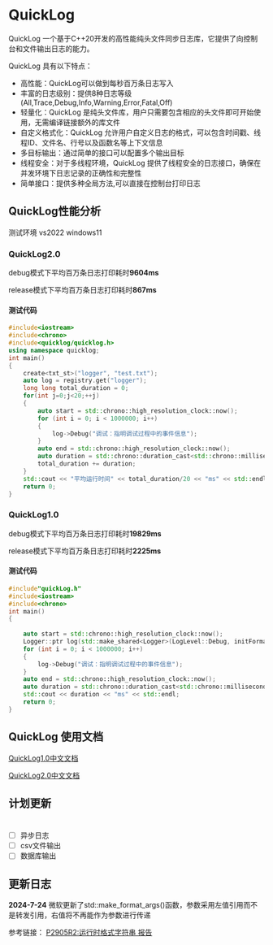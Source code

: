 # QuickLog
QuickLog 一个基于C++20开发的高性能纯头文件同步日志库，它提供了向控制台和文件输出日志的能力。

QuickLog 具有以下特点：

- 高性能：QuickLog可以做到每秒百万条日志写入
- 丰富的日志级别：提供8种日志等级(All,Trace,Debug,Info,Warning,Error,Fatal,Off)
- 轻量化：QuickLog 是纯头文件库，用户只需要包含相应的头文件即可开始使用，无需编译链接额外的库文件
- 自定义格式化：QuickLog 允许用户自定义日志的格式，可以包含时间戳、线程ID、文件名、行号以及函数名等上下文信息
- 多目标输出：通过简单的接口可以配置多个输出目标
- 线程安全：对于多线程环境，QuickLog 提供了线程安全的日志接口，确保在并发环境下日志记录的正确性和完整性
- 简单接口：提供多种全局方法,可以直接在控制台打印日志

## QuickLog性能分析

测试环境 vs2022 windows11
### QuickLog2.0
debug模式下平均百万条日志打印耗时**9604ms**

release模式下平均百万条日志打印耗时**867ms**

#### 测试代码

```c++
#include<iostream>
#include<chrono>
#include<quicklog/quicklog.h>
using namespace quicklog;
int main()
{
    create<txt_st>("logger", "test.txt");
    auto log = registry.get("logger");
    long long total_duration = 0;
    for(int j=0;j<20;++j)
    {
        auto start = std::chrono::high_resolution_clock::now();
        for (int i = 0; i < 1000000; i++)
        {
            log->Debug("调试：指明调试过程中的事件信息");
        }
        auto end = std::chrono::high_resolution_clock::now();
        auto duration = std::chrono::duration_cast<std::chrono::milliseconds>(end - start).count();
        total_duration += duration;
    }
    std::cout << "平均运行时间" << total_duration/20 << "ms" << std::endl;
    return 0;
}
```

### QuickLog1.0
debug模式下平均百万条日志打印耗时**19829ms**

release模式下平均百万条日志打印耗时**2225ms**

#### 测试代码

```c++
#include"quickLog.h"
#include<iostream>
#include<chrono>
int main()
{
    
    auto start = std::chrono::high_resolution_clock::now();
    Logger::ptr log(std::make_shared<Logger>(LogLevel::Debug, initFormat("{0} {1} Level[{3}] 消息:{5}"), initFile("test.txt")));
    for (int i = 0; i < 1000000; i++)
    {
        log->Debug("调试：指明调试过程中的事件信息");
    }
    auto end = std::chrono::high_resolution_clock::now();
    auto duration = std::chrono::duration_cast<std::chrono::milliseconds>(end - start).count();
    std::cout << duration << "ms" << std::endl;
    return 0;
}
```



## QuickLog 使用文档

[QuickLog1.0中文文档​](QuickLog1.0/日志库介绍1.0.1.md)

[QuickLog2.0中文文档​](QuickLog2.0/日志库介绍2.0.md)

## 计划更新

#

- [ ] 异步日志
- [ ] csv文件输出
- [ ] 数据库输出

## 更新日志

**2024-7-24** 微软更新了std::make_format_args()函数，参数采用左值引用而不是转发引用，右值将不再能作为参数进行传递

参考链接：
[P2905R2:运行时格式字符串 报告](https://www.open-std.org/jtc1/sc22/wg21/docs/papers/2023/p2905r2.html#impact)



